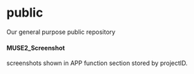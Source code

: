 # public
Our general purpose public repository

#### MUSE2_Screenshot
screenshots shown in APP function section stored by projectID.
